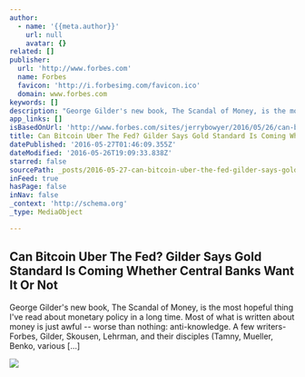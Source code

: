 ```yaml
---
author:
  - name: '{{meta.author}}'
    url: null
    avatar: {}
related: []
publisher:
  url: 'http://www.forbes.com'
  name: Forbes
  favicon: 'http://i.forbesimg.com/favicon.ico'
  domain: www.forbes.com
keywords: []
description: "George Gilder's new book, The Scandal of Money, is the most hopeful thing I've read about monetary policy in a long time. Most of what is written about money is just awful -- worse than nothing: anti-knowledge. A few writers-Forbes, Gilder, Skousen, Lehrman, and their disciples (Tamny, Mueller, Benko, various [...]"
app_links: []
isBasedOnUrl: 'http://www.forbes.com/sites/jerrybowyer/2016/05/26/can-bitcoin-uber-the-fed-gilder-says-gold-standard-is-coming-whether-central-banks-want-it-or-not/'
title: Can Bitcoin Uber The Fed? Gilder Says Gold Standard Is Coming Whether Central Banks Want It Or Not
datePublished: '2016-05-27T01:46:09.355Z'
dateModified: '2016-05-26T19:09:33.838Z'
starred: false
sourcePath: _posts/2016-05-27-can-bitcoin-uber-the-fed-gilder-says-gold-standard-is-comin.md
inFeed: true
hasPage: false
inNav: false
_context: 'http://schema.org'
_type: MediaObject

---
```

<article style=""><h1>Can Bitcoin Uber The Fed? Gilder Says Gold Standard Is Coming Whether Central Banks Want It Or Not</h1><p>George Gilder's new book, The Scandal of Money, is the most hopeful thing I've read about monetary policy in a long time. Most of what is written about money is just awful -- worse than nothing: anti-knowledge. A few writers-Forbes, Gilder, Skousen, Lehrman, and their disciples (Tamny, Mueller, Benko, various [...]</p><img src="http://i.forbesimg.com/media/assets/forbes_1200x1200.jpg" /></article>